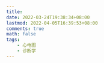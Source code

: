 ```yaml
---
title:
date: 2022-03-24T19:38:34+08:00
lastmod: 2022-04-05T16:39:53+08:00
comments: true
math: false
tags:
    - 心电图
    - 诊断学
---
```


